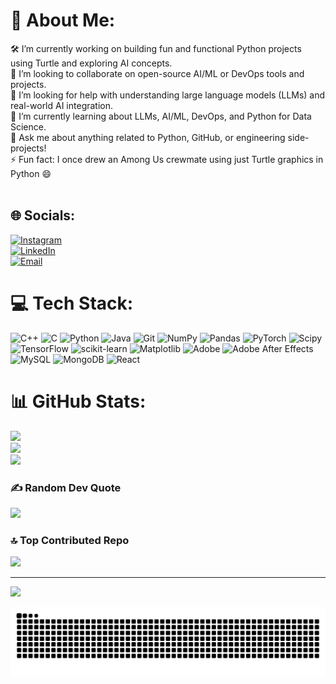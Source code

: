 # 💫 About Me:
🛠️ I’m currently working on building fun and functional Python projects using Turtle and exploring AI concepts.<br>🤝 I’m looking to collaborate on open-source AI/ML or DevOps tools and projects.<br>🧠 I’m looking for help with understanding large language models (LLMs) and real-world AI integration.<br>🌱 I’m currently learning about LLMs, AI/ML, DevOps, and Python for Data Science.<br>💬 Ask me about anything related to Python, GitHub, or engineering side-projects!<br>⚡ Fun fact: I once drew an Among Us crewmate using just Turtle graphics in Python 😄<br><br>


## 🌐 Socials:
[![Instagram](https://img.shields.io/badge/Instagram-%23E4405F.svg?logo=Instagram&logoColor=white)](https://www.instagram.com/krisj._/)  
[![LinkedIn](https://img.shields.io/badge/LinkedIn-%230077B5.svg?logo=linkedin&logoColor=white)](https://www.linkedin.com/in/krish-kumar-316933243/)  
[![Email](https://img.shields.io/badge/Email-D14836?logo=gmail&logoColor=white)](mailto:krishkumarr345@gmail.com)


# 💻 Tech Stack:
![C++](https://img.shields.io/badge/c++-%2300599C.svg?style=flat&logo=c%2B%2B&logoColor=white) ![C](https://img.shields.io/badge/c-%2300599C.svg?style=flat&logo=c&logoColor=white) ![Python](https://img.shields.io/badge/python-3670A0?style=flat&logo=python&logoColor=ffdd54) ![Java](https://img.shields.io/badge/java-%23ED8B00.svg?style=flat&logo=openjdk&logoColor=white) ![Git](https://img.shields.io/badge/git-%23F05033.svg?style=flat&logo=git&logoColor=white) ![NumPy](https://img.shields.io/badge/numpy-%23013243.svg?style=flat&logo=numpy&logoColor=white) ![Pandas](https://img.shields.io/badge/pandas-%23150458.svg?style=flat&logo=pandas&logoColor=white) ![PyTorch](https://img.shields.io/badge/PyTorch-%23EE4C2C.svg?style=flat&logo=PyTorch&logoColor=white) ![Scipy](https://img.shields.io/badge/SciPy-%230C55A5.svg?style=flat&logo=scipy&logoColor=%white) ![TensorFlow](https://img.shields.io/badge/TensorFlow-%23FF6F00.svg?style=flat&logo=TensorFlow&logoColor=white) ![scikit-learn](https://img.shields.io/badge/scikit--learn-%23F7931E.svg?style=flat&logo=scikit-learn&logoColor=white) ![Matplotlib](https://img.shields.io/badge/Matplotlib-%23ffffff.svg?style=flat&logo=Matplotlib&logoColor=black) ![Adobe](https://img.shields.io/badge/adobe-%23FF0000.svg?style=flat&logo=adobe&logoColor=white) ![Adobe After Effects](https://img.shields.io/badge/Adobe%20After%20Effects-9999FF.svg?style=flat&logo=Adobe%20After%20Effects&logoColor=white) ![MySQL](https://img.shields.io/badge/mysql-4479A1.svg?style=flat&logo=mysql&logoColor=white) ![MongoDB](https://img.shields.io/badge/MongoDB-%234ea94b.svg?style=flat&logo=mongodb&logoColor=white) ![React](https://img.shields.io/badge/react-%2320232a.svg?style=flat&logo=react&logoColor=%2361DAFB)
# 📊 GitHub Stats:
![](https://github-readme-stats.vercel.app/api?username=krisjscott&theme=dark&hide_border=false&include_all_commits=false&count_private=false)<br/>
![](https://nirzak-streak-stats.vercel.app/?user=krisjscott&theme=dark&hide_border=false)<br/>
![](https://github-readme-stats.vercel.app/api/top-langs/?username=krisjscott&theme=dark&hide_border=false&include_all_commits=false&count_private=false&layout=compact)

### ✍️ Random Dev Quote
![](https://quotes-github-readme.vercel.app/api?type=horizontal&theme=radical)

### 🔝 Top Contributed Repo
![](https://github-contributor-stats.vercel.app/api?username=krisjscott&limit=5&theme=transparent&combine_all_yearly_contributions=true)

---
[![](https://visitcount.itsvg.in/api?id=krisjscott&icon=4&color=6)](https://visitcount.itsvg.in)

<picture>
  <source media="(prefers-color-scheme: dark)" srcset="https://raw.githubusercontent.com/tobiasmeyhoefer/tobiasmeyhoefer/output/github-snake-dark.svg" />
  <source media="(prefers-color-scheme: light)" srcset="https://raw.githubusercontent.com/krisjscott/krisjscott/output/github-snake.svg" />
  <img alt="github-snake" src="https://raw.githubusercontent.com/krisjscott/krisjscott/output/github-snake.svg" />
</picture>
